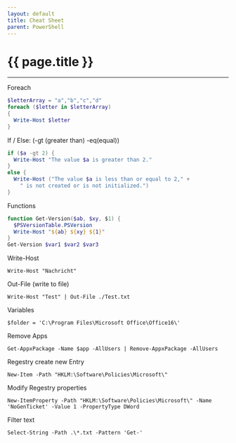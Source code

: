 ```yaml
---
layout: default
title: Cheat Sheet
parent: PowerShell
---
```


# {{ page.title }}

______________________________________________________________________

Foreach

```powershell
$letterArray = "a","b","c","d"
foreach ($letter in $letterArray)
{
  Write-Host $letter
}
```

If / Else: (-gt (greater than) -eq(equal))

```powershell
if ($a -gt 2) {
  Write-Host "The value $a is greater than 2."
}
else {
  Write-Host ("The value $a is less than or equal to 2," +
    " is not created or is not initialized.")
}
```

Functions

```powershell
function Get-Version($ab, $xy, $1) {
  $PSVersionTable.PSVersion
  Write-Host "${ab} ${xy} ${1}"
}
Get-Version $var1 $var2 $var3
```

Write-Host

`Write-Host "Nachricht"`

Out-File (write to file)

`Write-Host "Test" | Out-File ./Test.txt`

Variables

`$folder = 'C:\Program Files\Microsoft Office\Office16\'`

Remove Apps

`Get-AppxPackage -Name $app -AllUsers | Remove-AppxPackage -AllUsers`

Regestry create new Entry

`New-Item -Path "HKLM:\Software\Policies\Microsoft\"`

Modify Regestry properties

`New-ItemProperty -Path "HKLM:\Software\Policies\Microsoft\" -Name 'NoGenTicket' -Value 1 -PropertyType DWord`

Filter text

`Select-String -Path .\*.txt -Pattern 'Get-'`
